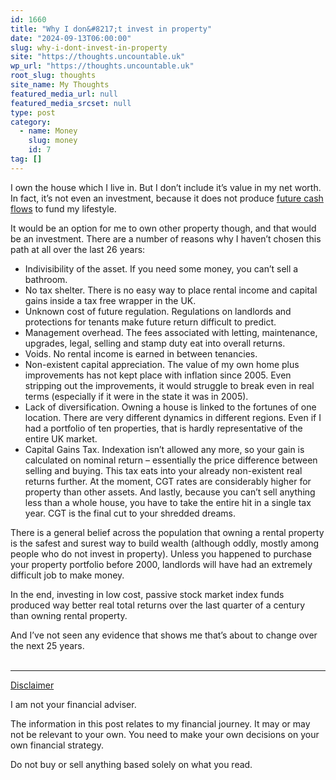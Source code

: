 ```yaml
---
id: 1660
title: "Why I don&#8217;t invest in property"
date: "2024-09-13T06:00:00"
slug: why-i-dont-invest-in-property
site: "https://thoughts.uncountable.uk"
wp_url: "https://thoughts.uncountable.uk"
root_slug: thoughts
site_name: My Thoughts
featured_media_url: null
featured_media_srcset: null
type: post
category:
  - name: Money
    slug: money
    id: 7
tag: []
---
```



<p>I own the house which I live in.  But I don&#8217;t include it&#8217;s value in my net worth.  In fact, it&#8217;s not even an investment, because it does not produce <a href="https://thoughts.uncountable.uk/saving-versus-investing/" data-type="post" data-id="335">future cash flows</a> to fund my lifestyle.</p>



<p>It would be an option for me to own other property though, and that would be an investment.  There are a number of reasons why I haven&#8217;t chosen this path at all over the last 26 years:</p>



<ul class="wp-block-list">
<li>Indivisibility of the asset.  If you need some money, you can&#8217;t sell a bathroom.  </li>



<li>No tax shelter.  There is no easy way to place rental income and capital gains inside a tax free wrapper in the UK.</li>



<li>Unknown cost of future regulation.  Regulations on landlords and protections for tenants make future return difficult to predict.</li>



<li>Management overhead.  The fees associated with letting, maintenance, upgrades, legal, selling and stamp duty eat into overall returns.</li>



<li>Voids.  No rental income is earned in between tenancies.</li>



<li>Non-existent capital appreciation. The value of my own home plus improvements has not kept place with inflation since 2005. Even stripping out the improvements, it would struggle to break even in real terms (especially if it were in the state it was in 2005).</li>



<li>Lack of diversification.  Owning a house is linked to the fortunes of one location.  There are very different dynamics in different regions.  Even if I had a portfolio of ten properties, that is hardly representative of the entire UK market.   </li>



<li>Capital Gains Tax.  Indexation isn&#8217;t allowed any more, so your gain is calculated on nominal return &#8211; essentially the price difference between selling and buying.  This tax eats into your already non-existent real returns further.  At the moment, CGT rates are considerably higher for property than other assets.  And lastly, because you can&#8217;t sell anything less than a whole house, you have to take the entire hit in a single tax year.  CGT is the final cut to your shredded dreams.</li>
</ul>



<p>There is a general belief across the population that owning a rental property is the safest and surest way to build wealth (although oddly, mostly among people who do not invest in property).  Unless you happened to purchase your property portfolio before 2000, landlords will have had an extremely difficult job to make money.</p>



<p>In the end, investing in low cost, passive stock market index funds produced way better real total returns over the last quarter of a century than owning rental property.</p>



<p>And I&#8217;ve not seen any evidence that shows me that&#8217;s about to change over the next 25 years.</p>
<br /><!-- wp:group {"layout":{"type":"constrained"}} -->
<div class="wp-block-group"><!-- wp:separator {"style":{"spacing":{"margin":{"top":"var:preset|spacing|40","bottom":"0"}}}} -->
<hr class="wp-block-separator has-alpha-channel-opacity" style="margin-top:var(--wp--preset--spacing--40);margin-bottom:0"/>
<!-- /wp:separator -->

<!-- wp:paragraph {"style":{"typography":{"textDecoration":"underline"}}} -->
<p style="text-decoration:underline">Disclaimer</p>
<!-- /wp:paragraph -->

<!-- wp:paragraph -->
<p>I am not your financial adviser.   </p>
<!-- /wp:paragraph -->

<!-- wp:paragraph -->
<p>The information in this post relates to my financial journey.  It may or may not be relevant to your own.  You need to make your own decisions on your own financial strategy.</p>
<!-- /wp:paragraph -->

<!-- wp:paragraph -->
<p>Do not buy or sell anything based solely on what you read.</p>
<!-- /wp:paragraph --></div>
<!-- /wp:group -->
